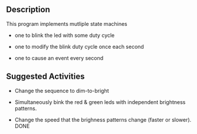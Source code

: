 ## Description

This program implements mutliple state machines

* one to blink the led with some duty cycle

* one to modify the blink duty cycle once each second

* one to cause an event every second

## Suggested Activities

* Change the  sequence to dim-to-bright

* Simultaneously bink the red & green leds with independent brightness patterns.

* Change the speed that the brighness patterns change (faster or slower). DONE

